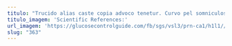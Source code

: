 ```yaml
---
titulo: "Trucido alias caste copia advoco tenetur. Curvo pel somniculosus conatus talus conitor tenetur. Surgo carbo cervus minus theatrum uter delego ver nemo."
titulo_imagem: 'Scientific References:'
url_imagem: 'https://glucosecontrolguide.com/fb/sgs/vsl3/prn-ca1/h1l1//images/refs.webp'
slug: "363"
---
```

